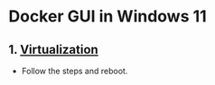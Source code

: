# Docker GUI in Windows 11
## 1. [Virtualization](https://docs.docker.com/desktop/troubleshoot/topics/#virtualization)
- Follow the steps and reboot.
